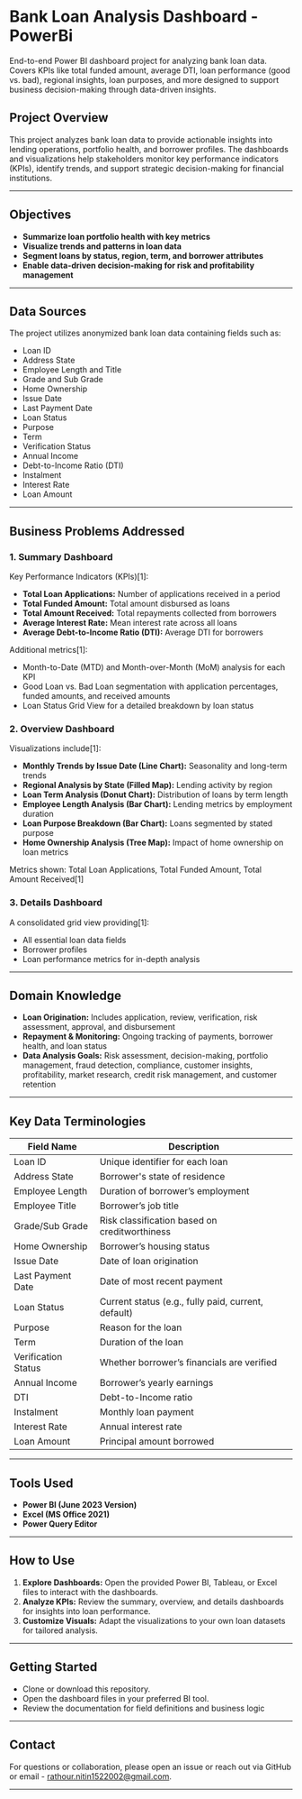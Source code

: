 # Bank Loan Analysis Dashboard - PowerBi
End-to-end Power BI dashboard project for analyzing bank loan data. Covers KPIs like total funded amount, average DTI, loan performance (good vs. bad), regional insights, loan purposes, and more designed to support business decision-making through data-driven insights.


## Project Overview

This project analyzes bank loan data to provide actionable insights into lending operations, portfolio health, and borrower profiles. The dashboards and visualizations help stakeholders monitor key performance indicators (KPIs), identify trends, and support strategic decision-making for financial institutions.

---

## Objectives

- **Summarize loan portfolio health with key metrics**
- **Visualize trends and patterns in loan data**
- **Segment loans by status, region, term, and borrower attributes**
- **Enable data-driven decision-making for risk and profitability management**

---

## Data Sources

The project utilizes anonymized bank loan data containing fields such as:
- Loan ID
- Address State
- Employee Length and Title
- Grade and Sub Grade
- Home Ownership
- Issue Date
- Last Payment Date
- Loan Status
- Purpose
- Term
- Verification Status
- Annual Income
- Debt-to-Income Ratio (DTI)
- Instalment
- Interest Rate
- Loan Amount

---

## Business Problems Addressed

### 1. Summary Dashboard

Key Performance Indicators (KPIs)[1]:
- **Total Loan Applications:** Number of applications received in a period
- **Total Funded Amount:** Total amount disbursed as loans
- **Total Amount Received:** Total repayments collected from borrowers
- **Average Interest Rate:** Mean interest rate across all loans
- **Average Debt-to-Income Ratio (DTI):** Average DTI for borrowers

Additional metrics[1]:
- Month-to-Date (MTD) and Month-over-Month (MoM) analysis for each KPI
- Good Loan vs. Bad Loan segmentation with application percentages, funded amounts, and received amounts
- Loan Status Grid View for a detailed breakdown by loan status

### 2. Overview Dashboard

Visualizations include[1]:
- **Monthly Trends by Issue Date (Line Chart):** Seasonality and long-term trends
- **Regional Analysis by State (Filled Map):** Lending activity by region
- **Loan Term Analysis (Donut Chart):** Distribution of loans by term length
- **Employee Length Analysis (Bar Chart):** Lending metrics by employment duration
- **Loan Purpose Breakdown (Bar Chart):** Loans segmented by stated purpose
- **Home Ownership Analysis (Tree Map):** Impact of home ownership on loan metrics

Metrics shown: Total Loan Applications, Total Funded Amount, Total Amount Received[1]

### 3. Details Dashboard

A consolidated grid view providing[1]:
- All essential loan data fields
- Borrower profiles
- Loan performance metrics for in-depth analysis

---

## Domain Knowledge

- **Loan Origination:** Includes application, review, verification, risk assessment, approval, and disbursement
- **Repayment & Monitoring:** Ongoing tracking of payments, borrower health, and loan status
- **Data Analysis Goals:** Risk assessment, decision-making, portfolio management, fraud detection, compliance, customer insights, profitability, market research, credit risk management, and customer retention

---

## Key Data Terminologies

| Field Name         | Description                                                                 |
|--------------------|-----------------------------------------------------------------------------|
| Loan ID            | Unique identifier for each loan                                             |
| Address State      | Borrower's state of residence                                               |
| Employee Length    | Duration of borrower’s employment                                           |
| Employee Title     | Borrower’s job title                                                        |
| Grade/Sub Grade    | Risk classification based on creditworthiness                               |
| Home Ownership     | Borrower’s housing status                                                   |
| Issue Date         | Date of loan origination                                                    |
| Last Payment Date  | Date of most recent payment                                                 |
| Loan Status        | Current status (e.g., fully paid, current, default)                         |
| Purpose            | Reason for the loan                                                         |
| Term               | Duration of the loan                                                        |
| Verification Status| Whether borrower’s financials are verified                                  |
| Annual Income      | Borrower’s yearly earnings                                                  |
| DTI                | Debt-to-Income ratio                                                        |
| Instalment         | Monthly loan payment                                                        |
| Interest Rate      | Annual interest rate                                                        |
| Loan Amount        | Principal amount borrowed                                                   |

---

## Tools Used

- **Power BI (June 2023 Version)**
- **Excel (MS Office 2021)**
- **Power Query Editor**

---

## How to Use

1. **Explore Dashboards:** Open the provided Power BI, Tableau, or Excel files to interact with the dashboards.
2. **Analyze KPIs:** Review the summary, overview, and details dashboards for insights into loan performance.
3. **Customize Visuals:** Adapt the visualizations to your own loan datasets for tailored analysis.

---

## Getting Started

- Clone or download this repository.
- Open the dashboard files in your preferred BI tool.
- Review the documentation for field definitions and business logic

---


## Contact

For questions or collaboration, please open an issue or reach out via GitHub or email - rathour.nitin1522002@gmail.com.

---

